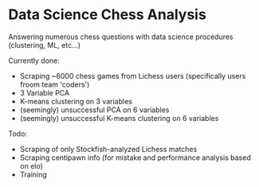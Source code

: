# Data Science Chess Analysis
Answering numerous chess questions with data science procedures (clustering, ML, etc...)

Currently done: 
- Scraping ~6000 chess games from Lichess users (specifically users froom team 'coders')
- 3 Variable PCA
- K-means clustering on 3 variables
- (seemingly) unsuccessful PCA on 6 variables
- (seemingly) unsuccessful K-means clustering on 6 variables

Todo:
- Scraping of only Stockfish-analyzed Lichess matches
- Scraping centipawn info (for mistake and performance analysis based on elo)
- Training
